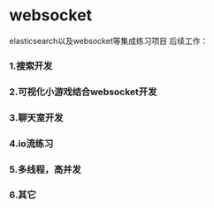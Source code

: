 # websocket
elasticsearch以及websocket等集成练习项目
后续工作：
### 1.搜索开发 
### 2.可视化小游戏结合websocket开发
### 3.聊天室开发
### 4.io流练习
### 5.多线程，高并发
### 6.其它
